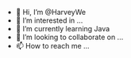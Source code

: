 - 👋 Hi, I’m @HarveyWe
- 👀 I’m interested in ...
- 🌱 I’m currently learning Java
- 💞️ I’m looking to collaborate on ...
- 📫 How to reach me ...

<!---
HarveyWe/HarveyWe is a ✨ special ✨ repository because its `README.md` (this file) appears on your GitHub profile.
You can click the Preview link to take a look at your changes.
--->
